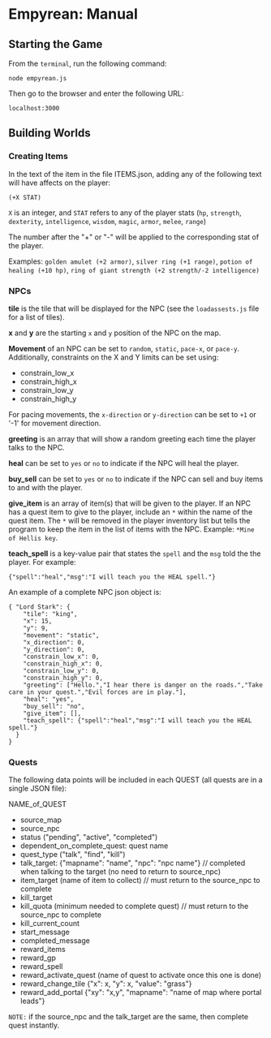 # Empyrean: Manual

## Starting the Game

From the `terminal`, run the following command:

    node empyrean.js

Then go to the browser and enter the following URL:

    localhost:3000

## Building Worlds

### Creating Items

In the text of the item in the file ITEMS.json, adding any of the following text will have affects on the player:

    (+X STAT)

`X` is an integer, and `STAT` refers to any of the player stats (`hp`, `strength`, `dexterity`, `intelligence`, `wisdom`, `magic`, `armor`, `melee`, `range`)

The number after the "+" or "-" will be applied to the corresponding stat of the player.

Examples: `golden amulet (+2 armor)`, `silver ring (+1 range)`, `potion of healing (+10 hp)`, `ring of giant strength (+2 strength/-2 intelligence)`

### NPCs

**tile** is the tile that will be displayed for the NPC (see the `loadassests.js` file for a list of tiles).

**x** and **y** are the starting `x` and `y` position of the NPC on the map.

**Movement** of an NPC can be set to `random`, `static`, `pace-x`, or `pace-y`. Additionally, constraints on the X and Y limits can be set using:

  - constrain_low_x
  - constrain_high_x
  - constrain_low_y
  - constrain_high_y

For pacing movements, the `x-direction` or `y-direction` can be set to `+1` or '-1' for movement direction.

**greeting** is an array that will show a random greeting each time the player talks to the NPC.

**heal** can be set to `yes` or `no` to indicate if the NPC will heal the player.

**buy_sell** can be set to `yes` or `no` to indicate if the NPC can sell and buy items to and with the player.

**give_item** is an array of item(s) that will be given to the player. If an NPC has a quest item to give to the player, include an `*` within the name of the quest item. The `*` will be removed in the player inventory list but tells the program to keep the item in the list of items with the NPC. Example: `*Mine of Hellis key`.

**teach_spell** is a key-value pair that states the `spell` and the `msg` told the the player. For example:

    {"spell":"heal","msg":"I will teach you the HEAL spell."}

An example of a complete NPC json object is:

    { "Lord Stark": {
        "tile": "king",
        "x": 15,
        "y": 9,
        "movement": "static",
        "x_direction": 0,
        "y_direction": 0,
        "constrain_low_x": 0,
        "constrain_high_x": 0,
        "constrain_low_y": 0,
        "constrain_high_y": 0,
        "greeting": ["Hello.","I hear there is danger on the roads.","Take care in your quest.","Evil forces are in play."],
        "heal": "yes",
        "buy_sell": "no",
        "give_item": [],
        "teach_spell": {"spell":"heal","msg":"I will teach you the HEAL spell."}
      }
    }

### Quests

The following data points will be included in each QUEST (all quests are in a single JSON file):

NAME_of_QUEST

  - source_map
  - source_npc
  - status ("pending", "active", "completed")
  - dependent_on_complete_quest: quest name
  - quest_type ("talk", "find", "kill")
  - talk_target: {"mapname": "name", "npc": "npc name"} // completed when talking to the target (no need to return to source_npc)
  - item_target (name of item to collect) // must return to the source_npc to complete
  - kill_target
  - kill_quota (minimum needed to complete quest) // must return to the source_npc to complete
  - kill_current_count
  - start_message
  - completed_message
  - reward_items
  - reward_gp
  - reward_spell
  - reward_activate_quest (name of quest to activate once this one is done)
  - reward_change_tile {"x": x, "y": x, "value": "grass"}
  - reward_add_portal {"xy": "x,y", "mapname": "name of map where portal leads"}

`NOTE:` if the source_npc and the talk_target are the same, then complete quest instantly.
